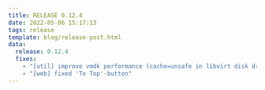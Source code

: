 ```yaml
---
title: RELEASE 0.12.4
date: 2022-05-06 15:17:13
tags: release
template: blog/release-post.html
data:
  release: 0.12.4
  fixes:
    - "[util] improve vmdk performance (cache=unsafe in libvirt disk driver)"
    - "[web] fixed 'To Top'-button"
---
```

